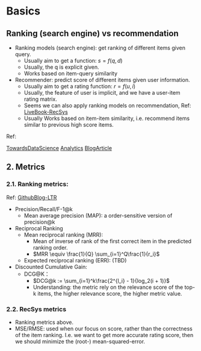 # Basics

## Ranking (search engine) vs recommendation

- Ranking models (search engine): get ranking of different items given query.
  - Usually aim to get a function: $s = f(q,d)$
  - Usually, the q is explicit given.
  - Works based on item-query similarity
- Recommender: predict score of different items given user information.
  - Usually aim to get a rating function: $r = f(u,i)$
  - Usually, the feature of user is implicit, and we have a user-item rating matrix.
  - Seems we can also apply ranking models on recommendation, Ref: [LiveBook-RecSys](https://livebook.manning.com/book/practical-recommender-systems/chapter-13/11)
  - Usually Works based on item-item similarity, i.e. recommend items similar to previous high score items.


Ref:


[TowardsDataScience](https://towardsdatascience.com/recommendation-systems-a-review-d4592b6caf4b)
[Analytics](https://analyticsindiamag.com/why-a-product-search-engine-and-a-recommendation-engine-cant-replace-each-other/)
[BlogArticle](https://www.telusinternational.com/articles/what-are-search-recommendation-systems-in-machine-learning)


## 2.  Metrics

### 2.1. Ranking metrics:

Ref: [GithubBlog-LTR](https://everdark.github.io/k9/notebooks/ml/learning_to_rank/learning_to_rank.html)

- Precision/Recall/F-1@k
  - Mean average precision (MAP): a order-sensitive version of precision@k
- Reciprocal Ranking
  - Mean reciprocal ranking (MRR): 
    - Mean of inverse of rank of the first correct item in the predicted ranking order.
    - $MRR \equiv \frac{1}{Q} \sum_{i=1}^Q\frac{1}{r_i}$
  - Expected reciprocal ranking (ERR): (TBD)
- Discounted Cumulative Gain:
  - DCG@K：
    - $DCG@k := \sum_{i=1}^k\frac{2^{l_i} - 1}{log_2(i + 1)}$
    - Understanding: the metric rely on the relevance score of the top-k items, the higher relevance score, the higher metric value.



### 2.2. RecSys metrics

- Ranking metrics above.
- MSE/RMSE: used when our focus on score, rather than the correctness of the item ranking. I.e. we want to get more accurate rating score, then we should minimize the (root-) mean-squared-error. 